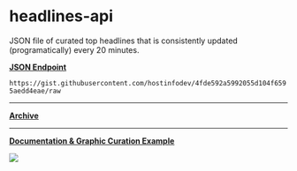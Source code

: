 # headlines-api
JSON file of curated top headlines that is consistently updated (programatically) every 20 minutes. 



<u>__JSON Endpoint__</u>

`https://gist.githubusercontent.com/hostinfodev/4fde592a5992055d104f6595aedd4eae/raw`

---
[<u>__Archive__</u>](https://gist.github.com/hostinfodev/4fde592a5992055d104f6595aedd4eae/revisions)

---
[<u>__Documentation & Graphic Curation Example__</u>](https://headlines.recon.us.com)


![](https://i.ibb.co/yq2Q7Vd/ezgif-6-46b4d3dfbf3c.gif)

